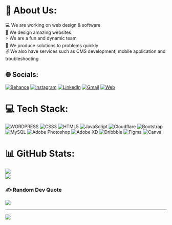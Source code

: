 # 💫 About Us:
💻 We are working on web design & software<br>🤩 We design amazing websites<br>⚡️ We are a fun and dynamic team<br>🚀 We produce solutions to problems quickly<br>✌️ We also have services such as CMS development, mobile application and troubleshooting


## 🌐 Socials:
[![Behance](https://img.shields.io/badge/Behance-1769ff?logo=behance&logoColor=white)](https://behance.net/cinarweb) [![Instagram](https://img.shields.io/badge/Instagram-%23E4405F.svg?logo=Instagram&logoColor=white)](https://instagram.com/cinarweb) [![LinkedIn](https://img.shields.io/badge/LinkedIn-%230077B5.svg?logo=linkedin&logoColor=white)](https://www.linkedin.com/company/cinarweb) [![Gmail](https://img.shields.io/badge/Gmail-D14836?logo=gmail&logoColor=white)](mailto:info@cinarweb.net) [![Web](https://img.shields.io/badge/Website-EF1970?logo=web&logoColor=white)](https://cinarweb.net) 



# 💻 Tech Stack:
![WORDPRESS](https://img.shields.io/badge/wordpress-%23459FCD.svg?style=for-the-badge&logo=wordpress&logoColor=white) ![CSS3](https://img.shields.io/badge/css3-%231572B6.svg?style=for-the-badge&logo=css3&logoColor=white) ![HTML5](https://img.shields.io/badge/html5-%23E34F26.svg?style=for-the-badge&logo=html5&logoColor=white) ![JavaScript](https://img.shields.io/badge/javascript-%23323330.svg?style=for-the-badge&logo=javascript&logoColor=%23F7DF1E) ![Cloudflare](https://img.shields.io/badge/Cloudflare-F38020?style=for-the-badge&logo=Cloudflare&logoColor=white) ![Bootstrap](https://img.shields.io/badge/bootstrap-%23563D7C.svg?style=for-the-badge&logo=bootstrap&logoColor=white) ![MySQL](https://img.shields.io/badge/mysql-%2300f.svg?style=for-the-badge&logo=mysql&logoColor=white) ![Adobe Photoshop](https://img.shields.io/badge/adobephotoshop-%2331A8FF.svg?style=for-the-badge&logo=adobephotoshop&logoColor=white) ![Adobe XD](https://img.shields.io/badge/Adobe%20XD-470137?style=for-the-badge&logo=Adobe%20XD&logoColor=#FF61F6) ![Dribbble](https://img.shields.io/badge/Dribbble-EA4C89?style=for-the-badge&logo=dribbble&logoColor=white) 	![Figma](https://img.shields.io/badge/figma-%23F24E1E.svg?style=for-the-badge&logo=figma&logoColor=white) ![Canva](https://img.shields.io/badge/Canva-%2300C4CC.svg?style=for-the-badge&logo=Canva&logoColor=white)
# 📊 GitHub Stats:
![](https://github-readme-stats.vercel.app/api?username=cinarweb&theme=dark&hide_border=true&include_all_commits=false&count_private=false)<br/>
![](https://github-readme-streak-stats.herokuapp.com/?user=cinarweb&theme=dark&hide_border=true)<br/>

### ✍️ Random Dev Quote
![](https://quotes-github-readme.vercel.app/api?type=horizontal&theme=radical)

---
[![](https://visitcount.itsvg.in/api?id=cinarweb&icon=0&color=0)](https://visitcount.itsvg.in)
